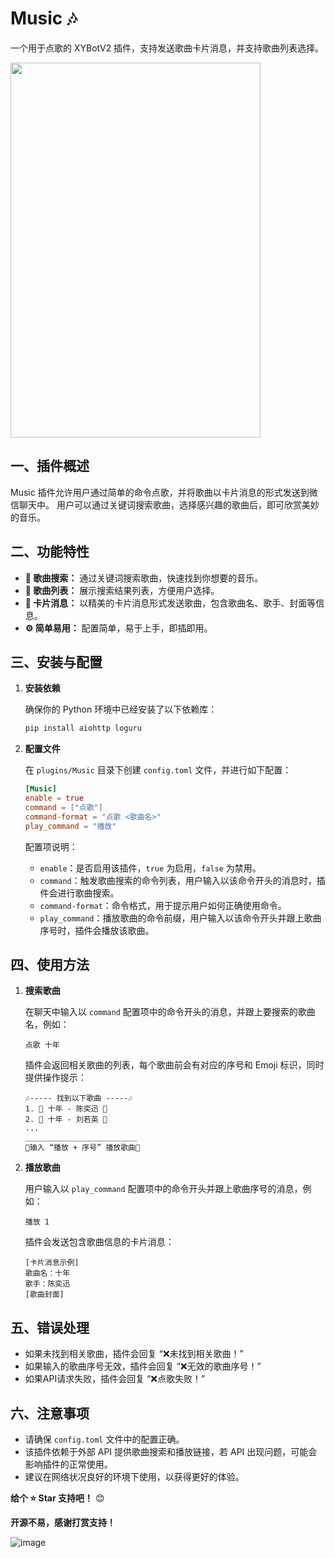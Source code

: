 # Music 🎶

一个用于点歌的 XYBotV2 插件，支持发送歌曲卡片消息，并支持歌曲列表选择。

<img src="https://github.com/user-attachments/assets/a2627960-69d8-400d-903c-309dbeadf125" width="400" height="600">

## 一、插件概述

Music 插件允许用户通过简单的命令点歌，并将歌曲以卡片消息的形式发送到微信聊天中。 用户可以通过关键词搜索歌曲，选择感兴趣的歌曲后，即可欣赏美妙的音乐。

## 二、功能特性

- **🎵 歌曲搜索：**  通过关键词搜索歌曲，快速找到你想要的音乐。
- **🎼 歌曲列表：**  展示搜索结果列表，方便用户选择。
- **📱 卡片消息：**  以精美的卡片消息形式发送歌曲，包含歌曲名、歌手、封面等信息。
- **⚙️ 简单易用：**  配置简单，易于上手，即插即用。

## 三、安装与配置

1.  **安装依赖**

    确保你的 Python 环境中已经安装了以下依赖库：

    ```bash
    pip install aiohttp loguru
    ```

2.  **配置文件**

    在 `plugins/Music` 目录下创建 `config.toml` 文件，并进行如下配置：

    ```toml
    [Music]
    enable = true
    command = ["点歌"]
    command-format = "点歌 <歌曲名>"
    play_command = "播放"
    ```

    配置项说明：

    -   `enable`：是否启用该插件，`true` 为启用，`false` 为禁用。
    -   `command`：触发歌曲搜索的命令列表，用户输入以该命令开头的消息时，插件会进行歌曲搜索。
    -   `command-format`：命令格式，用于提示用户如何正确使用命令。
    -   `play_command`：播放歌曲的命令前缀，用户输入以该命令开头并跟上歌曲序号时，插件会播放该歌曲。

## 四、使用方法

1.  **搜索歌曲**

    在聊天中输入以 `command` 配置项中的命令开头的消息，并跟上要搜索的歌曲名，例如：

    ```plaintext
    点歌 十年
    ```

    插件会返回相关歌曲的列表，每个歌曲前会有对应的序号和 Emoji 标识，同时提供操作提示：

    ```plaintext
    🎶----- 找到以下歌曲 -----🎶
    1. 🎵 十年 - 陈奕迅 🎤
    2. 🎵 十年 - 刘若英 🎤
    ...
    _________________________
    🎵输入 “播放 + 序号” 播放歌曲🎵
    ```

2.  **播放歌曲**

    用户输入以 `play_command` 配置项中的命令开头并跟上歌曲序号的消息，例如：

    ```plaintext
    播放 1
    ```

    插件会发送包含歌曲信息的卡片消息：

    ```
    [卡片消息示例]
    歌曲名：十年
    歌手：陈奕迅
    [歌曲封面]
    ```

## 五、错误处理

-   如果未找到相关歌曲，插件会回复 “❌未找到相关歌曲！”
-   如果输入的歌曲序号无效，插件会回复 “❌无效的歌曲序号！”
-   如果API请求失败，插件会回复 “❌点歌失败！”

## 六、注意事项

-   请确保 `config.toml` 文件中的配置正确。
-   该插件依赖于外部 API 提供歌曲搜索和播放链接，若 API 出现问题，可能会影响插件的正常使用。
-   建议在网络状况良好的环境下使用，以获得更好的体验。

**给个 ⭐ Star 支持吧！** 😊

**开源不易，感谢打赏支持！**

![image](https://github.com/user-attachments/assets/2dde3b46-85a1-4f22-8a54-3928ef59b85f)
